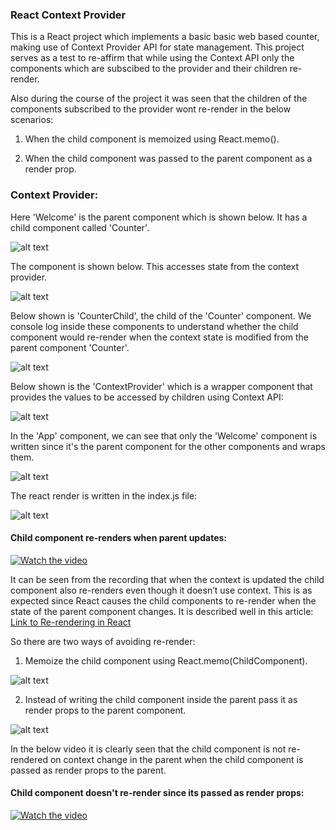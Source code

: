 ### React Context Provider

This is a React project which implements a basic basic web based counter, making use of Context Provider API for state management. This project serves as a test to re-affirm that while using the Context API only the components which are subscibed to the provider and their children re-render.

Also during the course of the project it was seen that the children of the components subscribed to the provider wont re-render in the below scenarios:

1. When the child component is memoized using React.memo().

2. When the child component was passed to the parent component as a render prop.


### Context Provider:

Here 'Welcome' is the parent component which is shown below. It has a child component
called 'Counter'.

![alt text](https://github.com/madhavms/React-Context-Provider-Example/blob/master/Images/1.png)

The <Counter/> component is shown below. This accesses state from the context provider.

![alt text](https://github.com/madhavms/React-Context-Provider-Example/blob/master/Images/2.png)

Below shown is 'CounterChild', the child of the 'Counter' component. We console log
inside these components to understand whether the child component would re-render when
the context state is modified from the parent component 'Counter'.

![alt text](https://github.com/madhavms/React-Context-Provider-Example/blob/master/Images/3.png)

Below shown is the 'ContextProvider' which is a wrapper component that provides the
values to be accessed by children using Context API:

![alt text](https://github.com/madhavms/React-Context-Provider-Example/blob/master/Images/4.png)

In the 'App' component, we can see that only the 'Welcome' component is written since
it's the parent component for the other components and wraps them.

![alt text](https://github.com/madhavms/React-Context-Provider-Example/blob/master/Images/5.png)

The react render is written in the index.js file:

![alt text](https://github.com/madhavms/React-Context-Provider-Example/blob/master/Images/6.png)

#### Child component re-renders when parent updates:
[![Watch the video](https://github.com/madhavms/React-Context-Provider-Example/blob/master/Images/video_1.png)](https://www.youtube.com/watch?v=ozueVnfPuTQ)


It can be seen from the recording that when the context is updated the child component also re-renders even though it doesn’t use context. This is as expected since React causes the child components to re-render when the
state of the parent component changes. It is described well in this article: 
[Link to Re-rendering in React](https://www.geeksforgeeks.org/re-rendering-components-in-reactjs/)

So there are two ways of avoiding re-render:
1. Memoize the child component using React.memo(ChildComponent).

![alt text](https://github.com/madhavms/React-Context-Provider-Example/blob/master/Images/7.png)

2. Instead of writing the child component inside the parent pass it as render props to the parent component.

![alt text](https://github.com/madhavms/React-Context-Provider-Example/blob/master/Images/8.png)

In the below video it is clearly seen that the child component is not re-rendered on
context change in the parent when the child component is passed as render props to
the parent.

#### Child component doesn't re-render since its passed as render props:

[![Watch the video](https://github.com/madhavms/React-Context-Provider-Example/blob/master/Images/video_2.png)](https://www.youtube.com/watch?v=Flmqbb8rDXQ)
